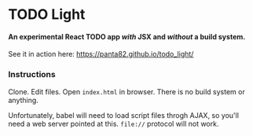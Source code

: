 # TODO Light

#### An experimental React TODO app *with* JSX and *without* a build system.

See it in action here: https://panta82.github.io/todo_light/

### Instructions

Clone. Edit files. Open `index.html` in browser. There is no build system or anything.

Unfortunately, babel will need to load script files throgh AJAX, so you'll need a web server pointed at this. `file://` protocol will not work.